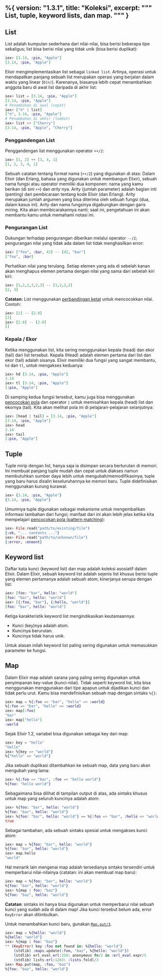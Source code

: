 %{
  version: "1.3.1",
  title: "Koleksi",
  excerpt: """
  List, tuple, keyword lists, dan map.
  """
}
---

## List

List adalah kumpulan sederhana dari nilai-nilai, bisa berisi beberapa tipe sekaligus; list bisa berisi nilai yang tidak unik (bisa berisi duplikat):

```elixir
iex> [3.14, :pie, "Apple"]
[3.14, :pie, "Apple"]
```

Elixir mengimplementasikan list sebagai `linked list`.
Artinya, operasi untuk mendapatkan panjang sebuah list merupakan operasi yang berjalan dalam waktu yang linear (`O(n)`).
Karenanya, biasanya lebih cepat menambahkan anggota baru di awal list daripada di akhir list:

```elixir
iex> list = [3.14, :pie, "Apple"]
[3.14, :pie, "Apple"]
# Penambahan di awal (cepat)
iex> ["π" | list]
["π", 3.14, :pie, "Apple"]
# Penambahan di akhir (lambat)
iex> list ++ ["Cherry"]
[3.14, :pie, "Apple", "Cherry"]
```

### Penggandengan List

Penggandengan list menggunakan operator `++/2`:

```elixir
iex> [1, 2] ++ [3, 4, 1]
[1, 2, 3, 4, 1]
```

Sebuah catatan tentang format nama (`++/2`) yang digunakan di atas:
Dalam Elixir (dan Erlang, bahasa yang digunakan untuk membangun Elixir), sebuah nama fungsi atau operator memiliki dua komponen: nama yang kamu berikan (di sini `++`) dan _arity_ nya.
Arity (jumlah parameter) adalah bagian inti (penting) dari pembicaraan tentang kode Elixir (dan Erlang).
Arity merupakan jumlah argumen yang bisa diterima oleh sebuah fungsi (dua, dalam kasus ini).
Arity dan nama fungsinya digabungkan dengan garis miring. Kita akan membicarakannya nanti; saat ini, pengetahuan ini akan membantu kamu untuk memahami notasi ini.

### Pengurangan List

Dukungan terhadap pengurangan diberikan melalui operator `--/2`; pengurangan nilai yang tidak ada dalam list tidak menghasilkan error:

```elixir
iex> ["foo", :bar, 42] -- [42, "bar"]
["foo", :bar]
```

Perhatikan nilai yang terulang.
Setiap elemen yang ada di sebelah kanan akan menghapus elemen pertama dengan nilai yang sama dari sebelah kiri kiri:

```elixir
iex> [1,2,2,3,2,3] -- [1,2,3,2]
[2, 3]
```

**Catatan:** List menggunakan [perbandingan ketat](/id/lessons/basics/basics#perbandingan) untuk mencocokkan nilai. Contoh:

```elixir
iex> [2] -- [2.0]
[2]
iex> [2.0] -- [2.0]
[]
```

### Kepala / Ekor

Ketika menggunakan list, kita sering menggunakan kepala (head) dan ekor (tail) dari list tersebut.
Kepala (Head) adalah elemen pertama dari list dan ekor (tail) adalah sisanya.
Elixir memiliki dua fungsi yang sangat membantu, `hd` dan `tl`, untuk mengakses keduanya:

```elixir
iex> hd [3.14, :pie, "Apple"]
3.14
iex> tl [3.14, :pie, "Apple"]
[:pie, "Apple"]
```

Di samping kedua fungsi tersebut, kamu juga bisa menggunakan [pencocokan pola](/id/lessons/basics/pattern_matching) dan operator `|` untuk memisahkan kepala (head) list dan ekornya (tail). Kita akan melihat pola ini di pelajaran-pelajaran selanjutnya:

```elixir
iex> [head | tail] = [3.14, :pie, "Apple"]
[3.14, :pie, "Apple"]
iex> head
3.14
iex> tail
[:pie, "Apple"]
```

## Tuple

Tuple mirip dengan list, hanya saja ia disimpan secara berturutan di memori.
Ini membuat panjang tuple mudah dan cepat untuk diakses namun membutuhkan sumber daya lebih untuk mengubah/memodifikasinya; tuple yang baru harus disalin keseluruhannya ke memori baru.
Tuple didefinisikan menggunakan kurung kurawal:

```elixir
iex> {3.14, :pie, "Apple"}
{3.14, :pie, "Apple"}
```

Umumnya tuple digunakan sebagai mekanisme untuk mengembalikan informasi tambahan dari fungsi; manfaat dari ini akan lebih jelas ketika kita mempelajari [pencocokan pola (pattern matching)](/id/lessons/basics/pattern_matching):

```elixir
iex> File.read("path/to/existing/file")
{:ok, "... contents ..."}
iex> File.read("path/to/unknown/file")
{:error, :enoent}
```

## Keyword list

Daftar kata kunci (keyword list) dan map adalah koleksi asosiatif dalam Elixir.
Dalam Elixir, sebuah keyword list adalah sejenis list khusus berisi tuple yang elemen pertamanya adalah sebuah atom; kinerjanya serupa dengan list:

```elixir
iex> [foo: "bar", hello: "world"]
[foo: "bar", hello: "world"]
iex> [{:foo, "bar"}, {:hello, "world"}]
[foo: "bar", hello: "world"]
```

Ketiga karakteristik keyword list mengindikasikan keutamaannya:

+ Kunci (key)nya adalah atom.
+ Kuncinya berurutan.
+ Kuncinya tidak harus unik.

Untuk alasan inilah keyword list paling sering digunakan untuk memasukkan parameter ke fungsi.

## Map

Dalam Elixir map adalah sarana yang paling sering digunakan untuk penyimpanan key-value (kunci-nilai).
Tidak seperti keyword list, kita bisa menggunakan menggunakan dari tipe apapun untuk dijadikan kunci dan tidak perlu urut.
Kamu bisa mendefinisikan sebuah map dengan sintaks `%{}`:

```elixir
iex> map = %{:foo => "bar", "hello" => :world}
%{:foo => "bar", "hello" => :world}
iex> map[:foo]
"bar"
iex> map["hello"]
:world
```

Sejak Elixir 1.2, variabel bisa digunakan sebagai key dari map:

```elixir
iex> key = "hello"
"hello"
iex> %{key => "world"}
%{"hello" => "world"}
```

Jika sebuah duplikasi ditambahkan ke sebuah map, data yang baru akan mengubah yang lama:

```elixir
iex> %{:foo => "bar", :foo => "hello world"}
%{foo: "hello world"}
```

Sebagaimana bisa dilihat di tampilan output di atas, ada sintaks khusus untuk map yang seluruh kuncinya adalah atom:

```elixir
iex> %{foo: "bar", hello: "world"}
%{foo: "bar", hello: "world"}
iex> %{foo: "bar", hello: "world"} == %{:foo => "bar", :hello => "world"}
true
```

Sebagai tambahan, ada sebuah sintaks spesial untuk mengakses kunci atom:

```elixir
iex> map = %{foo: "bar", hello: "world"}
%{foo: "bar", hello: "world"}
iex> map.hello
"world"
```

Hal menarik lain mengenai map adalah tersedianya sintaks tersendiri untuk memperbarui nilai-nilainya (catatan: ini akan membuat map baru):

```elixir
iex> map = %{foo: "bar", hello: "world"}
%{foo: "bar", hello: "world"}
iex> %{map | foo: "baz"}
%{foo: "baz", hello: "world"}
```

**Catatan**: sintaks ini hanya bisa digunakan untuk memperbarui nilai sebuah kunci yang sudah ada di dalam map! Jika kunci tersebut belum ada, error `KeyError` akan ditimbulkan.

Untuk menambahkan kunci baru, gunakan [`Map.put/3`](https://hexdocs.pm/elixir/Map.html#put/3).

```elixir
iex> map = %{hello: "world"}
%{hello: "world"}
iex> %{map | foo: "baz"}
** (KeyError) key :foo not found in: %{hello: "world"}
    (stdlib) :maps.update(:foo, "baz", %{hello: "world"})
    (stdlib) erl_eval.erl:259: anonymous fn/2 in :erl_eval.expr/5
    (stdlib) lists.erl:1263: :lists.foldl/3
iex> Map.put(map, :foo, "baz")
%{foo: "baz", hello: "world"}
```
